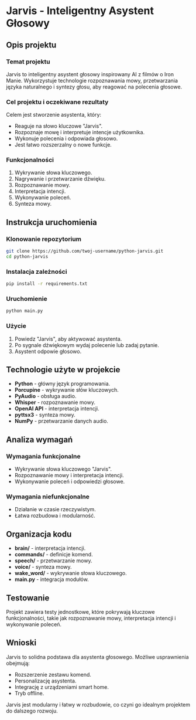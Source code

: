 # Jarvis - Inteligentny Asystent Głosowy

## Opis projektu

### Temat projektu
Jarvis to inteligentny asystent głosowy inspirowany AI z filmów o Iron Manie. Wykorzystuje technologie rozpoznawania mowy, przetwarzania języka naturalnego i syntezy głosu, aby reagować na polecenia głosowe.

### Cel projektu i oczekiwane rezultaty
Celem jest stworzenie asystenta, który:
- Reaguje na słowo kluczowe "Jarvis".
- Rozpoznaje mowę i interpretuje intencje użytkownika.
- Wykonuje polecenia i odpowiada głosowo.
- Jest łatwo rozszerzalny o nowe funkcje.

### Funkcjonalności
1. Wykrywanie słowa kluczowego.
2. Nagrywanie i przetwarzanie dźwięku.
3. Rozpoznawanie mowy.
4. Interpretacja intencji.
5. Wykonywanie poleceń.
6. Synteza mowy.

## Instrukcja uruchomienia

### Klonowanie repozytorium
```bash
git clone https://github.com/twoj-username/python-jarvis.git
cd python-jarvis
```

### Instalacja zależności
```bash
pip install -r requirements.txt
```

### Uruchomienie
```bash
python main.py
```

### Użycie
1. Powiedz "Jarvis", aby aktywować asystenta.
2. Po sygnale dźwiękowym wydaj polecenie lub zadaj pytanie.
3. Asystent odpowie głosowo.

## Technologie użyte w projekcie
- **Python** - główny język programowania.
- **Porcupine** - wykrywanie słów kluczowych.
- **PyAudio** - obsługa audio.
- **Whisper** - rozpoznawanie mowy.
- **OpenAI API** - interpretacja intencji.
- **pyttsx3** - synteza mowy.
- **NumPy** - przetwarzanie danych audio.

## Analiza wymagań

### Wymagania funkcjonalne
- Wykrywanie słowa kluczowego "Jarvis".
- Rozpoznawanie mowy i interpretacja intencji.
- Wykonywanie poleceń i odpowiedzi głosowe.

### Wymagania niefunkcjonalne
- Działanie w czasie rzeczywistym.
- Łatwa rozbudowa i modularność.

## Organizacja kodu
- **brain/** - interpretacja intencji.
- **commands/** - definicje komend.
- **speech/** - przetwarzanie mowy.
- **voice/** - synteza mowy.
- **wake_word/** - wykrywanie słowa kluczowego.
- **main.py** - integracja modułów.

## Testowanie
Projekt zawiera testy jednostkowe, które pokrywają kluczowe funkcjonalności, takie jak rozpoznawanie mowy, interpretacja intencji i wykonywanie poleceń.

## Wnioski
Jarvis to solidna podstawa dla asystenta głosowego. Możliwe usprawnienia obejmują:
- Rozszerzenie zestawu komend.
- Personalizację asystenta.
- Integrację z urządzeniami smart home.
- Tryb offline.

Jarvis jest modularny i łatwy w rozbudowie, co czyni go idealnym projektem do dalszego rozwoju.  